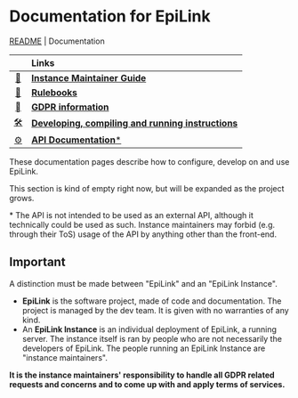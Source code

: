 # Documentation for EpiLink

[README](/README.md) | Documentation

|    | **Links** |
|:--:|:---- |
| [📖](/docs/MaintainerGuide.md) | [**Instance Maintainer Guide**](/docs/MaintainerGuide.md) |
| [🎯](/docs/Rulebooks.md) | [**Rulebooks**](/docs/Rulebooks.md) |
| [‍⚖](/docs/GDPR.md) | [**GDPR information**](/docs/GDPR.md) |
| [🛠](/docs/Developing.md) | [**Developing, compiling and running instructions**](/docs/Developing.md) |
| [⚙](/docs/Api.md) | [**API Documentation**\*](/docs/Api.md) |

These documentation pages describe how to configure, develop on and use EpiLink.

This section is kind of empty right now, but will be expanded as the project
grows.


\* The API is not intended to be used as an external API, although it technically could be used as such. Instance maintainers may forbid (e.g. through their ToS) usage of the API by anything other than the front-end.

## Important

A distinction must be made between "EpiLink" and an "EpiLink Instance".

* **EpiLink** is the software project, made of code and documentation. The 
  project is managed by the dev team. It is given with no warranties of any 
  kind.
* An **EpiLink Instance** is an individual deployment of EpiLink, a running
  server. The instance itself is ran by people who are not necessarily the
  developers of EpiLink. The people running an EpiLink Instance are "instance
  maintainers".

**It is the instance maintainers' responsibility to handle all GDPR related
requests and concerns and to come up with and apply terms of services.**